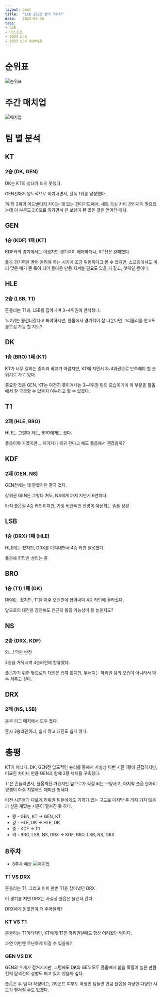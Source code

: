 ```yaml
---
layout: post
title:  "LCK 2023 섬머 7주차"
date:   2023-07-26
tags:
- LCK
- 이스포츠
- 2023 LCK
- 2023 LCK SUMMER
---
```


# 순위표

![순위표](../img/2023/lck/summer_week7.jpg)

# 주간 매치업

![매치업](../img/2023/lck/summer_week7_matchup.png)

# 팀 별 분석

## KT

### 2승 (DK, GEN)

DK는 KT의 상대가 되지 못했다.

GEN전마저 압도적으로 이겨내면서, 단독 1위를 달성했다.

1위와 2위의 어드밴티지 차이는 꽤 있는 편이기도해서, 세트 득실 차이 관리까지 필요했는데 이 부분도 2:0으로 이기면서 큰 보탬이 된 많은 것을 얻어간 매치.

## GEN

### 1승 (KDF) 1패 (KT)

KDF와의 경기에서도 이겼지만 경기력이 애매하더니, KT전은 완패했다.

플옵 경기력을 끌어 올려야 하는 시기에 조금 위험하다고 볼 수 있지만, 스프링에서도 미리 맞은 매가 큰 득이 되어 돌아온 만큼 지켜볼 필요도 있을 거 같고, 첫패일 뿐이다.

## HLE

### 2승 (LSB, T1)

흔들리는 T1과, LSB를 잡아내며 3~4위권에 안착했다.

1~2위는 물건너갔다고 봐야하지만, 플옵에서 경기력이 잘 나온다면 그리즐리를 안고도 롤드컵 가능 할 지도?

## DK

### 1승 (BRO) 1패 (KT)

KT가 너무 잘하는 중이라 비교가 어렵지만, KT에 지면서 3~4위권으로 만족해야 할 분위기로 가고 있다.

중요한 것은 GEN, KT는 여전히 못이겨내는 3~4위권 팀의 모습이기에 이 부분을 플옵에서 잘 극복할 수 있을지 여부라고 할 수 있겠다.

## T1

### 2패 (HLE, BRO)

HLE는 그렇다 쳐도, BRO에게도 졌다.

플옵이야 가겠지만... 페이커가 복귀 한다고 해도 플옵에서 괜찮을까?

## KDF

### 2패 (GEN, NS)

GEN전에는 꽤 잘했지만 결국 졌다.

상위권 GEN은 그렇다 쳐도, NS에게 까지 지면서 6연패다.

아직 플옵권 4승 라인이지만, 가장 비관적인 전망이 예상되는 슬픈 상황

## LSB

### 1승 (DRX) 1패 (HLE)

HLE에는 졌지만, DRX를 이겨내면서 4승 라인 달성했다.

플옵에 희망을 살리는 중

## BRO

### 1승 (T1) 1패 (DK)

DK에는 졌지만, T1을 아주 오랜만에 잡아내며 4승 라인에 올라섰다.

앞으로의 대진을 감안해도 은근히 플옵 가능성이 젤 높을지도?

## NS

### 2승 (DRX, KDF)

와...! 막판 반전

2승을 거둬내며 4승라인에 합류했다.

플옵가기 위한 앞으로의 대진은 쉽지 않지만, 무너지는 하위권 팀의 모습이 아니라서 박수 쳐주고 싶다.

## DRX

### 2패 (NS, LSB)

동부 리그 매치에서 모두 졌다.

혼자 3승라인이라, 쉽지 않고 대진도 쉽지 않다.

# 총평

KT가 해냈다. DK, GEN전 압도적인 승리를 통해서 사실상 이번 시즌 1황에 근접하지만, 미묘한 차이니 만큼 GEN과 함께 2황 체제를 구축했다.

T1은 흔들리면서, 플옵까진 가겠지만 앞으로가 걱정 되는 모양새고, 마지막 플옵 한자리 경쟁이 아주 치열해진 재미난 형세다.

이전 시즌들과 다르게 하위권 팀들에게도 기회가 있는 구도로 마지막 주 까지 가지 않을까 싶은 재밌는 시즌이 펼쳐진 듯 하다.

* 황 - GEN, KT -> GEN, KT
* 강 - HLE, DK -> HLE, DK
* 중 - KDF -> T1
* 약 - BRO, LSB, NS, DRX -> KDF, BRO, LSB, NS, DRX


## 8주차

* 8주차 예상
    ![매치업](../img/2023/lck/summer_week8_matchup.png)

### T1 VS DRX

흔들리는 T1, 그리고 이미 한번 T1을 잡아냈던 DRX

이 경기를 지면 DRX는 사실상 플옵은 물건너 간다.

DRX에게 원코인이 더 주어질까?

### KT VS T1

흔들리는 T1이라지만, KT에게 T1은 하위권일때도 항상 어려웠던 팀이다.

과연 이번엔 무난하게 이길 수 있을까?

### GEN VS DK

GEN의 우세가 점쳐지지만, 그럼에도 DK와 GEN 모두 플옵에서 붙을 확률이 높은 만큼 전력 탐색전의 성향도 띄고 있지 않을까 싶다.

플옵은 두 팀 다 확정이고, 2라운드 여부도 확정인 팀들인 만큼 플옵을 겨냥한 다양한 시도가 펼쳐질 수도 있겠다.
